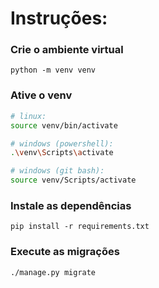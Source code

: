 # Instruções:
 

### Crie o ambiente virtual
```
python -m venv venv
```
### Ative o venv
```bash
# linux:
source venv/bin/activate

# windows (powershell):
.\venv\Scripts\activate

# windows (git bash):
source venv/Scripts/activate
```

### Instale as dependências 
```
pip install -r requirements.txt
```
### Execute as migrações
```
./manage.py migrate
```